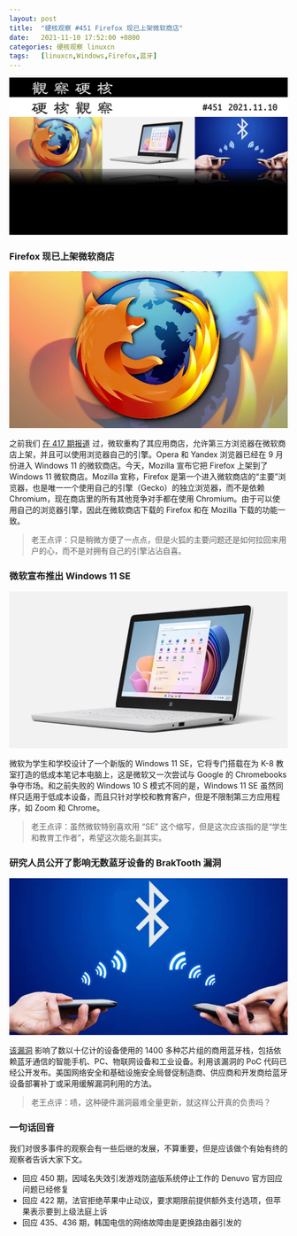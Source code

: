 ```yaml
---
layout: post
title:	"硬核观察 #451 Firefox 现已上架微软商店"
date:	2021-11-10 17:52:00 +0800 
categories:	硬核观察 linuxcn 
tags:	[linuxcn,Windows,Firefox,蓝牙]
---
```



![](/Asserts/Images/album/202111/10/175655utbm0syk0pzskssm.jpg)


### Firefox 现已上架微软商店


![](/Asserts/Images/album/202111/10/175159i3yo3c88qz3o1gdx.jpg)


之前我们 [在 417 期报道](/article-13859-1.html) 过，微软重构了其应用商店，允许第三方浏览器在微软商店上架，并且可以使用浏览器自己的引擎。Opera 和 Yandex 浏览器已经在 9 月份进入 Windows 11 的微软商店。今天，Mozilla 宣布它把 Firefox 上架到了 Windows 11 微软商店。Mozilla 宣称，Firefox 是第一个进入微软商店的“主要”浏览器，也是唯一一个使用自己的引擎（Gecko）的独立浏览器，而不是依赖 Chromium，现在商店里的所有其他竞争对手都在使用 Chromium。由于可以使用自己的浏览器引擎，因此在微软商店下载的 Firefox 和在 Mozilla 下载的功能一致。



> 
> 老王点评：只是稍微方便了一点点，但是火狐的主要问题还是如何拉回来用户的心，而不是对拥有自己的引擎沾沾自喜。
> 
> 
> 


### 微软宣布推出 Windows 11 SE


![](/Asserts/Images/album/202111/10/175206yz0rod4tdttr0o8p.jpg)


微软为学生和学校设计了一个新版的 Windows 11 SE，它将专门搭载在为 K-8 教室打造的低成本笔记本电脑上，这是微软又一次尝试与 Google 的 Chromebooks 争夺市场。和之前失败的 Windows 10 S 模式不同的是，Windows 11 SE 虽然同样只适用于低成本设备，而且只针对学校和教育客户，但是不限制第三方应用程序，如 Zoom 和 Chrome。



> 
> 老王点评：虽然微软特别喜欢用 “SE” 这个缩写，但是这次应该指的是“学生和教育工作者”，希望这次能名副其实。
> 
> 
> 


### 研究人员公开了影响无数蓝牙设备的 BrakTooth 漏洞


![](/Asserts/Images/album/202111/10/175225i42r2cnwc6arh96c.jpg)


[该漏洞](https://threatpost.com/braktooth-bluetooth-bugs-exploit-poc/176036/) 影响了数以十亿计的设备使用的 1400 多种芯片组的商用蓝牙栈，包括依赖蓝牙通信的智能手机、PC、物联网设备和工业设备。利用该漏洞的 PoC 代码已经公开发布。美国网络安全和基础设施安全局督促制造商、供应商和开发商给蓝牙设备部署补丁或采用缓解漏洞利用的方法。



> 
> 老王点评：啧，这种硬件漏洞最难全量更新，就这样公开真的负责吗？
> 
> 
> 


### 一句话回音


我们对很多事件的观察会有一些后继的发展，不算重要，但是应该做个有始有终的观察者告诉大家下文。


* 回应 450 期，因域名失效引发游戏防盗版系统停止工作的 Denuvo 官方回应问题已经修复
* 回应 422 期，法官拒绝苹果中止动议，要求期限前提供额外支付选项，但苹果表示要到上级法庭上诉
* 回应 435、436 期，韩国电信的网络故障由是更换路由器引发的
